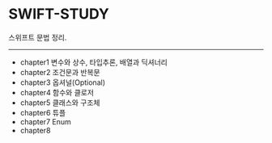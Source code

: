 # SWIFT-STUDY
스위프트 문법 정리.

----

- chapter1  변수와 상수, 타입추론, 배열과 딕셔너리
- chapter2  조건문과 반복문
- chapter3  옵셔널(Optional)
- chapter4  함수와 클로저
- chapter5  클래스와 구조체
- chapter6  튜플
- chapter7  Enum
- chapter8  
